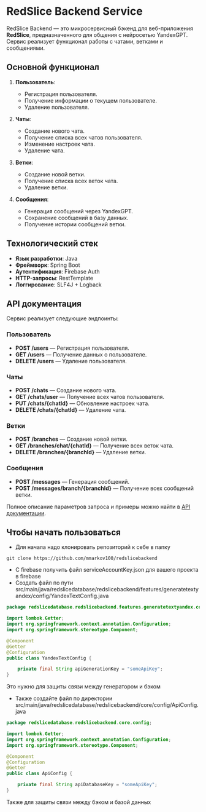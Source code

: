 
# RedSlice Backend Service

RedSlice Backend — это микросервисный бэкенд для веб-приложения **RedSlice**, предназначенного для общения с нейросетью YandexGPT. Сервис реализует функционал работы с чатами, ветками и сообщениями.

## Основной функционал

1. **Пользователь**:
   - Регистрация пользователя.
   - Получение информации о текущем пользователе.
   - Удаление пользователя.

2. **Чаты**:
   - Создание нового чата.
   - Получение списка всех чатов пользователя.
   - Изменение настроек чата.
   - Удаление чата.

3. **Ветки**:
   - Создание новой ветки.
   - Получение списка всех веток чата.
   - Удаление ветки.

4. **Сообщения**:
   - Генерация сообщений через YandexGPT.
   - Сохранение сообщений в базу данных.
   - Получение истории сообщений ветки.

## Технологический стек

- **Язык разработки**: Java
- **Фреймворк**: Spring Boot
- **Аутентификация**: Firebase Auth
- **HTTP-запросы**: RestTemplate
- **Логгирование**: SLF4J + Logback

## API документация

Сервис реализует следующие эндпоинты:

### Пользователь

- **POST /users** — Регистрация пользователя.
- **GET /users** — Получение данных о пользователе.
- **DELETE /users** — Удаление пользователя.

### Чаты

- **POST /chats** — Создание нового чата.
- **GET /chats/user** — Получение всех чатов пользователя.
- **PUT /chats/{chatId}** — Обновление настроек чата.
- **DELETE /chats/{chatId}** — Удаление чата.

### Ветки

- **POST /branches** — Создание новой ветки.
- **GET /branches/chat/{chatId}** — Получение всех веток чата.
- **DELETE /branches/{branchId}** — Удаление ветки.

### Сообщения

- **POST /messages** — Генерация сообщений.
- **POST /messages/branch/{branchId}** — Получение всех сообщений ветки.

Полное описание параметров запроса и примеры можно найти в [API документации](API.md).


## Чтобы начать пользоваться

- Для начала надо клонировать репозиторий к себе в папку
```
git clone https://github.com/mmarkov100/redslicebackend
```
- С firebase получить файл serviceAccountKey.json для вашего проекта в firebase
- Создать файл по пути src/main/java/redslicedatabase/redslicebackend/features/generatetextyandex/config/YandexTextConfig.java
```java
package redslicedatabase.redslicebackend.features.generatetextyandex.config;

import lombok.Getter;
import org.springframework.context.annotation.Configuration;
import org.springframework.stereotype.Component;

@Component
@Getter
@Configuration
public class YandexTextConfig {

    private final String apiGenerationKey = "someApiKey";
}

```

Это нужно для защиты связи между генератором и бэком

- Также создайте файл по директории src/main/java/redslicedatabase/redslicebackend/core/config/ApiConfig.java
```java
package redslicedatabase.redslicebackend.core.config;

import lombok.Getter;
import org.springframework.context.annotation.Configuration;
import org.springframework.stereotype.Component;

@Component
@Configuration
@Getter
public class ApiConfig {

    private final String apiDatabaseKey = "someApiKey";
}

```

Также для защиты связи между бэком и базой данных